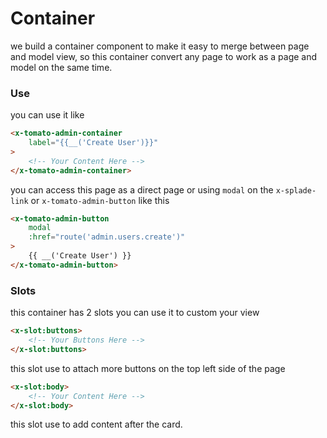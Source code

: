# Container

we build a container component to make it easy to merge between page and model view, so this container convert any page to work as a page and model on the same time.

### Use

you can use it like

```html
<x-tomato-admin-container 
    label="{{__('Create User')}}"
>
    <!-- Your Content Here -->
</x-tomato-admin-container>
```

you can access this page as a direct page or using `modal` on the `x-splade-link` or `x-tomato-admin-button` like this

```html
<x-tomato-admin-button 
    modal
    :href="route('admin.users.create')"
>
    {{ __('Create User') }}
</x-tomato-admin-button>
```
### Slots

this container has 2 slots you can use it to custom your view

```html
<x-slot:buttons>
    <!-- Your Buttons Here -->
</x-slot:buttons>
```

this slot use to attach more buttons on the top left side of the page

```html
<x-slot:body>
    <!-- Your Content Here -->
</x-slot:body>
```

this slot use to add content after the card.